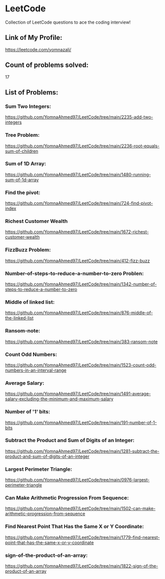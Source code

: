 # LeetCode
Collection of LeetCode questions to ace the coding interview!
## Link of My Profile:
https://leetcode.com/yomnazali/
## Count of problems solved:
17
## List of Problems:
### Sum Two Integers:
  https://github.com/YomnaAhmed97/LeetCode/tree/main/2235-add-two-integers
### Tree Problem:
  https://github.com/YomnaAhmed97/LeetCode/tree/main/2236-root-equals-sum-of-children
### Sum of 1D Array:
  https://github.com/YomnaAhmed97/LeetCode/tree/main/1480-running-sum-of-1d-array
### Find the pivot:
https://github.com/YomnaAhmed97/LeetCode/tree/main/724-find-pivot-index
### Richest Customer Wealth
https://github.com/YomnaAhmed97/LeetCode/tree/main/1672-richest-customer-wealth
### FizzBuzz Problem:
https://github.com/YomnaAhmed97/LeetCode/tree/main/412-fizz-buzz
### Number-of-steps-to-reduce-a-number-to-zero Problen:
https://github.com/YomnaAhmed97/LeetCode/tree/main/1342-number-of-steps-to-reduce-a-number-to-zero
### Middle of linked list:
https://github.com/YomnaAhmed97/LeetCode/tree/main/876-middle-of-the-linked-list
### Ransom-note:
https://github.com/YomnaAhmed97/LeetCode/tree/main/383-ransom-note
### Count Odd Numbers:
https://github.com/YomnaAhmed97/LeetCode/tree/main/1523-count-odd-numbers-in-an-interval-range
### Average Salary:
https://github.com/YomnaAhmed97/LeetCode/tree/main/1491-average-salary-excluding-the-minimum-and-maximum-salary
### Number of '1' bits:
https://github.com/YomnaAhmed97/LeetCode/tree/main/191-number-of-1-bits
### Subtract the Product and Sum of Digits of an Integer:
https://github.com/YomnaAhmed97/LeetCode/tree/main/1281-subtract-the-product-and-sum-of-digits-of-an-integer
### Largest Perimeter Triangle:
https://github.com/YomnaAhmed97/LeetCode/tree/main/0976-largest-perimeter-triangle
### Can Make Arithmetic Progression From Sequence:
https://github.com/YomnaAhmed97/LeetCode/tree/main/1502-can-make-arithmetic-progression-from-sequence
### Find Nearest Point That Has the Same X or Y Coordinate:
https://github.com/YomnaAhmed97/LeetCode/tree/main/1779-find-nearest-point-that-has-the-same-x-or-y-coordinate
### sign-of-the-product-of-an-array:
https://github.com/YomnaAhmed97/LeetCode/tree/main/1822-sign-of-the-product-of-an-array

